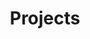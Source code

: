 ---
title: "Projects"
description: "Posts about on-going projects of any type."
image:

# Badge style
style:
    background: "#fc8eac"
    color: "#fff"
---
